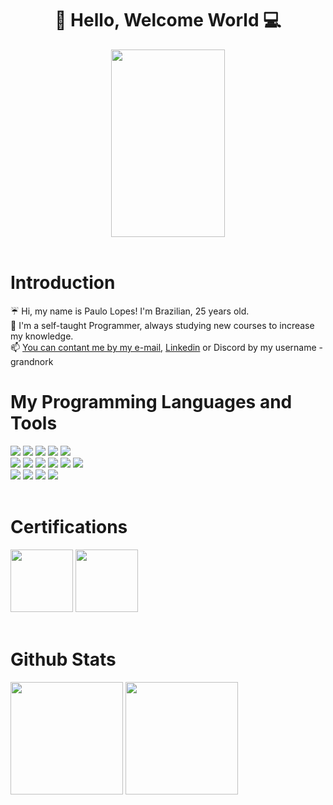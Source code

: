 <h1 align="center">👋 Hello, Welcome World 💻</h1>

<div align="center">
<img src="https://tenor.com/view/business-cat-working-cat-boss-angry-gif-13655998.gif" width=60% height=300>
</div><br>

# Introduction

☔ Hi, my name is Paulo Lopes! I'm Brazilian, 25 years old.<br>
📖 I'm a self-taught Programmer, always studying new courses to increase my knowledge.<br>
📫 [You can contant me by my e-mail](paulolopestr@yahoo.com), [Linkedin](https://www.linkedin.com/in/paulo-lopes-192b3a215/) or Discord by my username - grandnork<br>

# My Programming Languages and Tools

<div display="flex">
<img src="https://img.shields.io/badge/JavaScript-323330?style=for-the-badge&logo=javascript&logoColor=F7DF1E">
<img src="https://img.shields.io/badge/TypeScript-007ACC?style=for-the-badge&logo=typescript&logoColor=white">
<img src="https://img.shields.io/badge/HTML5-E34F26?style=for-the-badge&logo=html5&logoColor=white">
<img src="https://img.shields.io/badge/CSS3-1572B6?style=for-the-badge&logo=css3&logoColor=white">
<img src="https://img.shields.io/badge/Python-14354C?style=for-the-badge&logo=python&logoColor=white"><br>
<img src="https://img.shields.io/badge/C%23-239120?style=for-the-badge&logo=c-sharp&logoColor=white">
<img src="https://img.shields.io/badge/Markdown-000000?style=for-the-badge&logo=markdown&logoColor=white">
<img src="https://img.shields.io/badge/mysql-4479A1.svg?style=for-the-badge&logo=mysql&logoColor=white">
<img src="https://img.shields.io/badge/Gimp-657D8B?style=for-the-badge&logo=gimp&logoColor=FFFFFF">
<img src="https://img.shields.io/badge/Codewars-B1361E?style=for-the-badge&logo=codewars&logoColor=grey">
<img src="https://img.shields.io/badge/git-%23F05033.svg?style=for-the-badge&logo=git&logoColor=white"><br>
<img src="https://img.shields.io/badge/Freecodecamp-%23123.svg?&style=for-the-badge&logo=freecodecamp&logoColor=green">
<img src="https://img.shields.io/badge/MDN_Web_Docs-black?style=for-the-badge&logo=mdnwebdocs&logoColor=white">
<img src="https://img.shields.io/badge/Visual%20Studio%20Code-0078d7.svg?style=for-the-badge&logo=visual-studio-code&logoColor=white">
<img src="https://img.shields.io/badge/github-%23121011.svg?style=for-the-badge&logo=github&logoColor=white"><br><br>
</div>

# Certifications
<div display="flex">
<img src="https://hermes.dio.me/tracks/977d1b41-5888-44d7-8e4c-57d2348748dc.png" width="100px">
<img src="https://hermes.dio.me/courses/badge/995e9d14-99e8-4879-b978-b1d961f3ad88.png" width="100px"><br><br>

# Github Stats
<div display="flex">
<img src="https://github-readme-stats.vercel.app/api/top-langs/?username=Grandnork&layout=compact&theme=radical" height=180rem>
<img src="https://github-readme-stats.vercel.app/api?username=Grandnork&show_icons=true&theme=radical" height=180rem>
</div>
